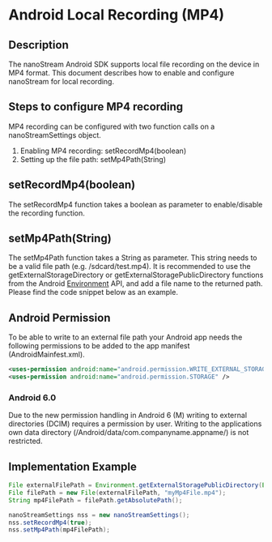 # Android Local Recording (MP4)

## Description

The nanoStream Android SDK supports local file recording on the device in MP4 format. 
This document describes how to enable and configure nanoStream for local recording. 

## Steps to configure MP4 recording

MP4 recording can be configured with two function calls on a nanoStreamSettings object. 

1. Enabling MP4 recording: setRecordMp4(boolean)
2. Setting up the file path: setMp4Path(String)

## setRecordMp4(boolean)

The setRecordMp4 function takes a boolean as parameter to enable/disable the recording function.

## setMp4Path(String)

The setMp4Path function takes a String as parameter. This string needs to be a valid file path (e.g. /sdcard/test.mp4). 
It is recommended to use the getExternalStorageDirectory or getExternalStoragePublicDirectory functions from the Android  [Environment](http://developer.android.com/reference/android/os/Environment.html) API, and add a file name to the returned path. 
Please find the code snippet below as an example. 

## Android Permission

To be able to write to an external file path your Android app needs the following permissions to be added to the 
app manifest (AndroidMainfest.xml).

```xml
<uses-permission android:name="android.permission.WRITE_EXTERNAL_STORAGE" />
<uses-permission android:name="android.permission.STORAGE" />
```

### Android 6.0

Due to the new permission handling in Android 6 (M) writing to external directories (DCIM) requires a permission by user. 
Writing to the applications own data directory (/Android/data/com.companyname.appname/) is not restricted. 

## Implementation Example

```java
File externalFilePath = Environment.getExternalStoragePublicDirectory(Environment.DIRECTORY_DCIM);
File filePath = new File(externalFilePath, "myMp4File.mp4");
String mp4FilePath = filePath.getAbsolutePath();

nanoStreamSettings nss = new nanoStreamSettings();
nss.setRecordMp4(true);
nss.setMp4Path(mp4FilePath);
```
